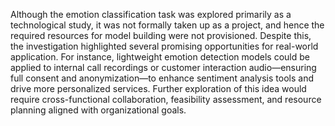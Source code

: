 
Although the emotion classification task was explored primarily as a technological study, it was not formally taken up as a project, and hence the required resources for model building were not provisioned. Despite this, the investigation highlighted several promising opportunities for real-world application. For instance, lightweight emotion detection models could be applied to internal call recordings or customer interaction audio—ensuring full consent and anonymization—to enhance sentiment analysis tools and drive more personalized services. Further exploration of this idea would require cross-functional collaboration, feasibility assessment, and resource planning aligned with organizational goals.
